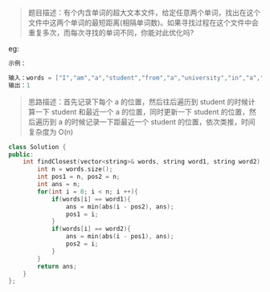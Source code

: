 > 题目描述：有个内含单词的超大文本文件，给定任意两个单词，找出在这个文件中这两个单词的最短距离(相隔单词数)。如果寻找过程在这个文件中会重复多次，而每次寻找的单词不同，你能对此优化吗?
>

eg:

```java
示例：

输入：words = ["I","am","a","student","from","a","university","in","a","city"], word1 = "a", word2 = "student"
输出：1
```

> 思路描述：首先记录下每个 a 的位置，然后往后遍历到 student 的时候计算一下 student 和最近一个 a 的位置，同时更新一下 student 的位置，然后遍历到 a 的时候记录一下距最近一个 student 的位置，依次类推，时间复杂度为 O(n)
>

```C++
class Solution {
public:
    int findClosest(vector<string>& words, string word1, string word2) {
        int n = words.size();
        int pos1 = n, pos2 = n;
        int ans = n;
        for(int i = 0; i < n; i ++){
            if(words[i] == word1){
                ans = min(abs(i - pos2), ans);
                pos1 = i;
            }
            if(words[i] == word2){
                ans = min(abs(i - pos1), ans);
                pos2 = i;
            }
        }
        return ans;
    }
};
```

